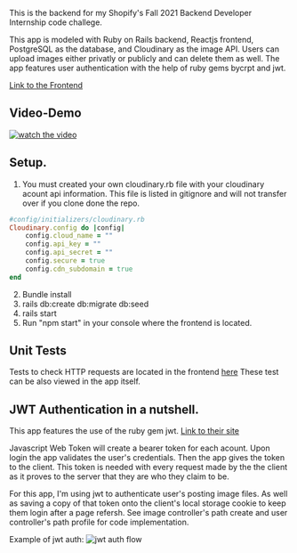 
This is the backend for my Shopify's Fall 2021 Backend Developer Internship code challege. 

This app is modeled with Ruby on Rails backend, Reactjs frontend, PostgreSQL as the database, and Cloudinary as the image API. Users can upload images either privatly or publicly and can delete them as well. The app features user authentication with the help of ruby gems bycrpt and jwt. 

[Link to the Frontend](https://github.com/JasonAJordan/image-repo-frontend)

## Video-Demo 

[![watch the video](https://i.imgur.com/wUfMHNm.png)](https://www.youtube.com/watch?v=6LLflfBslvk)


##  Setup. 

1. You must created your own cloudinary.rb file with your cloudinary acount api information. This file is listed in gitignore and will not transfer over if you clone done the repo. 

```rb
#config/initializers/cloudinary.rb
Cloudinary.config do |config|    
    config.cloud_name = ""   
    config.api_key = ""   
    config.api_secret = ""   
    config.secure = true    
    config.cdn_subdomain = true  
end
```

2. Bundle install 
3. rails db:create db:migrate db:seed
4. rails start
5. Run "npm start" in your console where the frontend is located. 

## Unit Tests

Tests to check HTTP requests are located in the frontend [here](https://github.com/JasonAJordan/image-repo-frontend/blob/main/src/pages/UnitTests.js) 
These test can be also viewed in the app itself.  

## JWT Authentication in a nutshell. 

This app features the use of the ruby gem jwt. 
[Link to their site](https://jwt.io/)

Javascript Web Token will create a bearer token for each acount. Upon login the app validates the user's credentials. Then the app gives the token to the client. This token is needed with every request made by the the client as it proves to the server that they are who they claim to be. 

For this app, I'm using jwt to authenticate user's posting image files. As well as saving a copy of that token onto the client's local storage cookie to keep them login after a page refersh. See image controller's path create and user controller's path profile for code implementation. 

Example of jwt auth:
![jwt auth flow](https://miro.medium.com/max/960/1*l-FS80RhxUgjZOKGgOXnTQ.jpeg)



